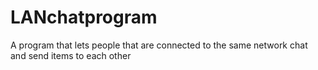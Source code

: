 # LANchatprogram
A program that lets people that are connected to the same network chat and send items to each other
